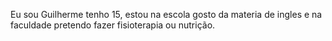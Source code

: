 Eu sou Guilherme tenho 15, estou na escola gosto da materia de ingles e na faculdade pretendo fazer fisioterapia ou nutrição.

